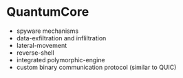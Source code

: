 # QuantumCore

- spyware mechanisms
- data-exfiltration and infliltration
- lateral-movement
- reverse-shell
- integrated polymorphic-engine
- custom binary communication protocol (similar to QUIC)
